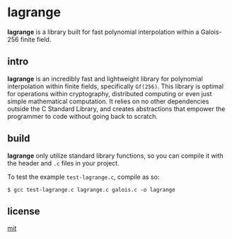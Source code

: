 # lagrange

__lagrange__ is a library built for fast polynomial interpolation within a Galois-256 finite field.

## intro

__lagrange__ is an incredibly fast and lightweight library for polynomial interpolation within finite fields, specifically `Gf(256)`. 
This library is optimal for operations within cryptography, distributed computing or even just simple mathematical computation. 
It relies on no other dependencies outside the C Standard Library, and creates abstractions that empower the programmer 
to code without going back to scratch.

## build

__lagrange__ only utilize standard library functions, so you can
compile it with the header and `.c` files in your project.

To test the example `test-lagrange.c`, compile as so:

```
$ gcc test-lagrange.c lagrange.c galois.c -o lagrange
```

## license

[mit](https://codemuch.tech/license.txt)
